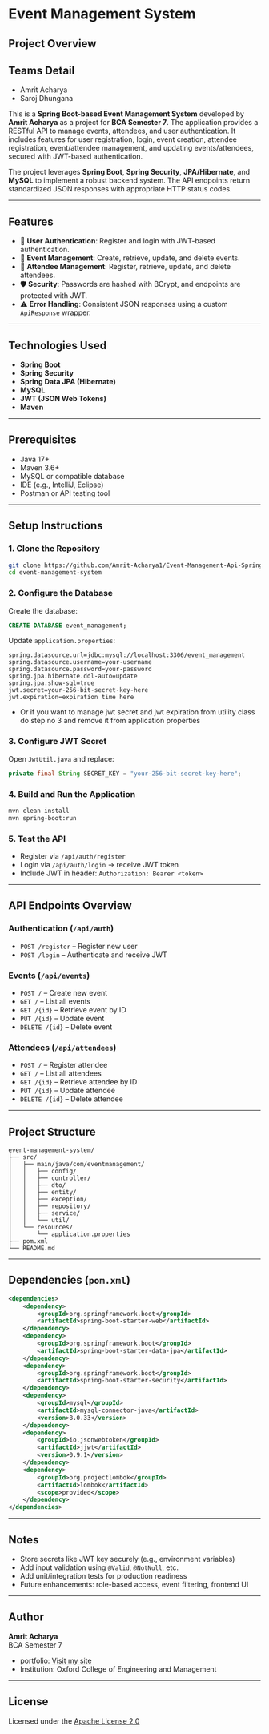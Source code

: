 # Event Management System

## Project Overview

## Teams Detail
- Amrit Acharya
- Saroj Dhungana

This is a **Spring Boot-based Event Management System** developed by **Amrit Acharya** as a project for **BCA Semester 7**. The application provides a RESTful API to manage events, attendees, and user authentication. It includes features for user registration, login, event creation, attendee registration, event/attendee management, and updating events/attendees, secured with JWT-based authentication.

The project leverages **Spring Boot**, **Spring Security**, **JPA/Hibernate**, and **MySQL** to implement a robust backend system. The API endpoints return standardized JSON responses with appropriate HTTP status codes.

---

## Features

- 🔐 **User Authentication**: Register and login with JWT-based authentication.
- 📅 **Event Management**: Create, retrieve, update, and delete events.
- 👥 **Attendee Management**: Register, retrieve, update, and delete attendees.
- 🛡️ **Security**: Passwords are hashed with BCrypt, and endpoints are protected with JWT.
- ⚠️ **Error Handling**: Consistent JSON responses using a custom `ApiResponse` wrapper.

---

## Technologies Used

- **Spring Boot**
- **Spring Security**
- **Spring Data JPA (Hibernate)**
- **MySQL**
- **JWT (JSON Web Tokens)**
- **Maven**

---

## Prerequisites

- Java 17+
- Maven 3.6+
- MySQL or compatible database
- IDE (e.g., IntelliJ, Eclipse)
- Postman or API testing tool

---

## Setup Instructions

### 1. Clone the Repository

```bash
git clone https://github.com/Amrit-Acharya1/Event-Management-Api-Spring-Boot.git
cd event-management-system
```

### 2. Configure the Database

Create the database:

```sql
CREATE DATABASE event_management;
```

Update `application.properties`:

```properties
spring.datasource.url=jdbc:mysql://localhost:3306/event_management
spring.datasource.username=your-username
spring.datasource.password=your-password
spring.jpa.hibernate.ddl-auto=update
spring.jpa.show-sql=true
jwt.secret=your-256-bit-secret-key-here
jwt.expiration=expiration time here
```
- Or if you want to manage jwt secret and jwt expiration from utility class do step no 3 and remove it from application properties
  
### 3. Configure JWT Secret

Open `JwtUtil.java` and replace:

```java
private final String SECRET_KEY = "your-256-bit-secret-key-here";
```

### 4. Build and Run the Application

```bash
mvn clean install
mvn spring-boot:run
```

### 5. Test the API

- Register via `/api/auth/register`
- Login via `/api/auth/login` → receive JWT token
- Include JWT in header: `Authorization: Bearer <token>`

---

## API Endpoints Overview

### Authentication (`/api/auth`)
- `POST /register` – Register new user
- `POST /login` – Authenticate and receive JWT

### Events (`/api/events`)
- `POST /` – Create new event
- `GET /` – List all events
- `GET /{id}` – Retrieve event by ID
- `PUT /{id}` – Update event
- `DELETE /{id}` – Delete event

### Attendees (`/api/attendees`)
- `POST /` – Register attendee
- `GET /` – List all attendees
- `GET /{id}` – Retrieve attendee by ID
- `PUT /{id}` – Update attendee
- `DELETE /{id}` – Delete attendee

---

## Project Structure

```
event-management-system/
├── src/
│   ├── main/java/com/eventmanagement/
│   │   ├── config/
│   │   ├── controller/
│   │   ├── dto/
│   │   ├── entity/
│   │   ├── exception/
│   │   ├── repository/
│   │   ├── service/
│   │   └── util/
│   └── resources/
│       └── application.properties
├── pom.xml
└── README.md
```

---

## Dependencies (`pom.xml`)

```xml
<dependencies>
    <dependency>
        <groupId>org.springframework.boot</groupId>
        <artifactId>spring-boot-starter-web</artifactId>
    </dependency>
    <dependency>
        <groupId>org.springframework.boot</groupId>
        <artifactId>spring-boot-starter-data-jpa</artifactId>
    </dependency>
    <dependency>
        <groupId>org.springframework.boot</groupId>
        <artifactId>spring-boot-starter-security</artifactId>
    </dependency>
    <dependency>
        <groupId>mysql</groupId>
        <artifactId>mysql-connector-java</artifactId>
        <version>8.0.33</version>
    </dependency>
    <dependency>
        <groupId>io.jsonwebtoken</groupId>
        <artifactId>jjwt</artifactId>
        <version>0.9.1</version>
    </dependency>
    <dependency>
        <groupId>org.projectlombok</groupId>
        <artifactId>lombok</artifactId>
        <scope>provided</scope>
    </dependency>
</dependencies>
```

---

## Notes

- Store secrets like JWT key securely (e.g., environment variables)
- Add input validation using `@Valid`, `@NotNull`, etc.
- Add unit/integration tests for production readiness
- Future enhancements: role-based access, event filtering, frontend UI

---

## Author

**Amrit Acharya**  
BCA Semester 7  
- portfolio: [Visit my site](https://acharyaamrit.com.np)
- Institution: Oxford College of Engineering and Management

---

## License

Licensed under the [Apache License 2.0](https://www.apache.org/licenses/LICENSE-2.0)
